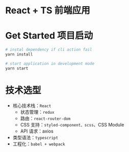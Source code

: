 # React + TS 前端应用

# Get Started 项目启动

```bash
# instal dependency if cli action fail
yarn install

# start application in development mode
yarn start
```

# 技术选型

- 核心技术栈：`React`
  - 状态管理：`redux`
  - 路由：`react-router-dom`
  - CSS 支持：`styled-component、scss`、CSS Module
  - API 请求：axios
- 类型语法：`typescript`
- 工程化：`babel + webpack`

<!-- create by @youxian/cli -->
